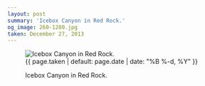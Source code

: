 ```yaml
---
layout: post
summary: 'Icebox Canyon in Red Rock.'
og_image: 260-1280.jpg
taken: December 27, 2013
---
```


<figure class="post" data-src="{{ site.assets_url }}/{{ page.og_image }}" data-sub-html='#caption-{{ page.id | remove_first: "/" }}'>
<img alt="Icebox Canyon in Red Rock." sizes="(min-width: 700px) 50vw, calc(100vw - 2rem)" src="{{ site.assets_url }}/260-640.jpg" srcset="{{ site.assets_url }}/260-1280.jpg 1280w, {{ site.assets_url }}/260-960.jpg 960w, {{ site.assets_url }}/260-640.jpg 640w, {{ site.assets_url }}/260-320.jpg 320w"/>
<figcaption id='caption-{{ page.id | remove_first: "/" }}'>
<time>{{ page.taken | default: page.date | date: "%B %-d, %Y" }}</time>
<p>Icebox Canyon in Red Rock.</p>
</figcaption>
</figure>
